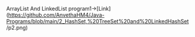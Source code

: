ArrayList And LinkedList program1->[Link](https://github.com/AnvethaHM4/Java-Programs/blob/main/2_HashSet,%20TreeSet%20and%20LinkedHashSet
/p2.png)
